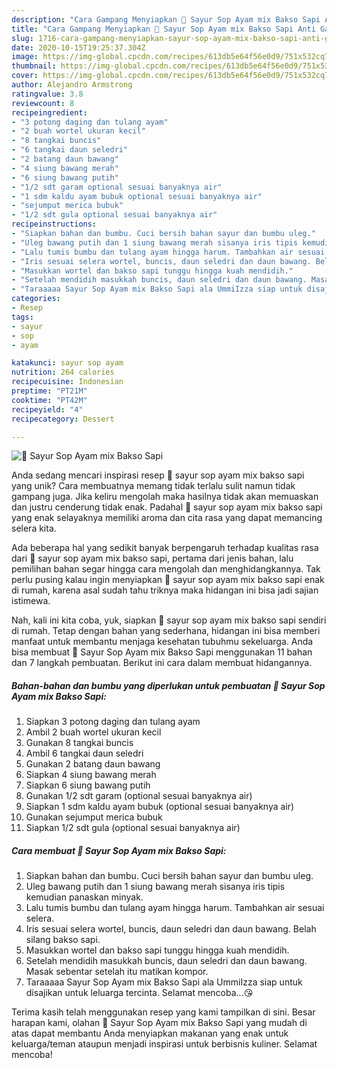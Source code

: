 ```yaml
---
description: "Cara Gampang Menyiapkan 🍁 Sayur Sop Ayam mix Bakso Sapi Anti Gagal"
title: "Cara Gampang Menyiapkan 🍁 Sayur Sop Ayam mix Bakso Sapi Anti Gagal"
slug: 1716-cara-gampang-menyiapkan-sayur-sop-ayam-mix-bakso-sapi-anti-gagal
date: 2020-10-15T19:25:37.304Z
image: https://img-global.cpcdn.com/recipes/613db5e64f56e0d9/751x532cq70/🍁-sayur-sop-ayam-mix-bakso-sapi-foto-resep-utama.jpg
thumbnail: https://img-global.cpcdn.com/recipes/613db5e64f56e0d9/751x532cq70/🍁-sayur-sop-ayam-mix-bakso-sapi-foto-resep-utama.jpg
cover: https://img-global.cpcdn.com/recipes/613db5e64f56e0d9/751x532cq70/🍁-sayur-sop-ayam-mix-bakso-sapi-foto-resep-utama.jpg
author: Alejandro Armstrong
ratingvalue: 3.8
reviewcount: 8
recipeingredient:
- "3 potong daging dan tulang ayam"
- "2 buah wortel ukuran kecil"
- "8 tangkai buncis"
- "6 tangkai daun seledri"
- "2 batang daun bawang"
- "4 siung bawang merah"
- "6 siung bawang putih"
- "1/2 sdt garam optional sesuai banyaknya air"
- "1 sdm kaldu ayam bubuk optional sesuai banyaknya air"
- "sejumput merica bubuk"
- "1/2 sdt gula optional sesuai banyaknya air"
recipeinstructions:
- "Siapkan bahan dan bumbu. Cuci bersih bahan sayur dan bumbu uleg."
- "Uleg bawang putih dan 1 siung bawang merah sisanya iris tipis kemudian panaskan minyak."
- "Lalu tumis bumbu dan tulang ayam hingga harum. Tambahkan air sesuai selera."
- "Iris sesuai selera wortel, buncis, daun seledri dan daun bawang. Belah silang bakso sapi."
- "Masukkan wortel dan bakso sapi tunggu hingga kuah mendidih."
- "Setelah mendidih masukkah buncis, daun seledri dan daun bawang. Masak sebentar setelah itu matikan kompor."
- "Taraaaaa Sayur Sop Ayam mix Bakso Sapi ala UmmiIzza siap untuk disajikan untuk leluarga tercinta. Selamat mencoba...😘"
categories:
- Resep
tags:
- sayur
- sop
- ayam

katakunci: sayur sop ayam 
nutrition: 264 calories
recipecuisine: Indonesian
preptime: "PT21M"
cooktime: "PT42M"
recipeyield: "4"
recipecategory: Dessert

---
```



![🍁 Sayur Sop Ayam mix Bakso Sapi](https://img-global.cpcdn.com/recipes/613db5e64f56e0d9/751x532cq70/🍁-sayur-sop-ayam-mix-bakso-sapi-foto-resep-utama.jpg)

Anda sedang mencari inspirasi resep 🍁 sayur sop ayam mix bakso sapi yang unik? Cara membuatnya memang tidak terlalu sulit namun tidak gampang juga. Jika keliru mengolah maka hasilnya tidak akan memuaskan dan justru cenderung tidak enak. Padahal 🍁 sayur sop ayam mix bakso sapi yang enak selayaknya memiliki aroma dan cita rasa yang dapat memancing selera kita.



Ada beberapa hal yang sedikit banyak berpengaruh terhadap kualitas rasa dari 🍁 sayur sop ayam mix bakso sapi, pertama dari jenis bahan, lalu pemilihan bahan segar hingga cara mengolah dan menghidangkannya. Tak perlu pusing kalau ingin menyiapkan 🍁 sayur sop ayam mix bakso sapi enak di rumah, karena asal sudah tahu triknya maka hidangan ini bisa jadi sajian istimewa.


Nah, kali ini kita coba, yuk, siapkan 🍁 sayur sop ayam mix bakso sapi sendiri di rumah. Tetap dengan bahan yang sederhana, hidangan ini bisa memberi manfaat untuk membantu menjaga kesehatan tubuhmu sekeluarga. Anda bisa membuat 🍁 Sayur Sop Ayam mix Bakso Sapi menggunakan 11 bahan dan 7 langkah pembuatan. Berikut ini cara dalam membuat hidangannya.

<!--inarticleads1-->

##### Bahan-bahan dan bumbu yang diperlukan untuk pembuatan 🍁 Sayur Sop Ayam mix Bakso Sapi:

1. Siapkan 3 potong daging dan tulang ayam
1. Ambil 2 buah wortel ukuran kecil
1. Gunakan 8 tangkai buncis
1. Ambil 6 tangkai daun seledri
1. Gunakan 2 batang daun bawang
1. Siapkan 4 siung bawang merah
1. Siapkan 6 siung bawang putih
1. Gunakan 1/2 sdt garam (optional sesuai banyaknya air)
1. Siapkan 1 sdm kaldu ayam bubuk (optional sesuai banyaknya air)
1. Gunakan sejumput merica bubuk
1. Siapkan 1/2 sdt gula (optional sesuai banyaknya air)




<!--inarticleads2-->

##### Cara membuat 🍁 Sayur Sop Ayam mix Bakso Sapi:

1. Siapkan bahan dan bumbu. Cuci bersih bahan sayur dan bumbu uleg.
1. Uleg bawang putih dan 1 siung bawang merah sisanya iris tipis kemudian panaskan minyak.
1. Lalu tumis bumbu dan tulang ayam hingga harum. Tambahkan air sesuai selera.
1. Iris sesuai selera wortel, buncis, daun seledri dan daun bawang. Belah silang bakso sapi.
1. Masukkan wortel dan bakso sapi tunggu hingga kuah mendidih.
1. Setelah mendidih masukkah buncis, daun seledri dan daun bawang. Masak sebentar setelah itu matikan kompor.
1. Taraaaaa Sayur Sop Ayam mix Bakso Sapi ala UmmiIzza siap untuk disajikan untuk leluarga tercinta. Selamat mencoba...😘




Terima kasih telah menggunakan resep yang kami tampilkan di sini. Besar harapan kami, olahan 🍁 Sayur Sop Ayam mix Bakso Sapi yang mudah di atas dapat membantu Anda menyiapkan makanan yang enak untuk keluarga/teman ataupun menjadi inspirasi untuk berbisnis kuliner. Selamat mencoba!
